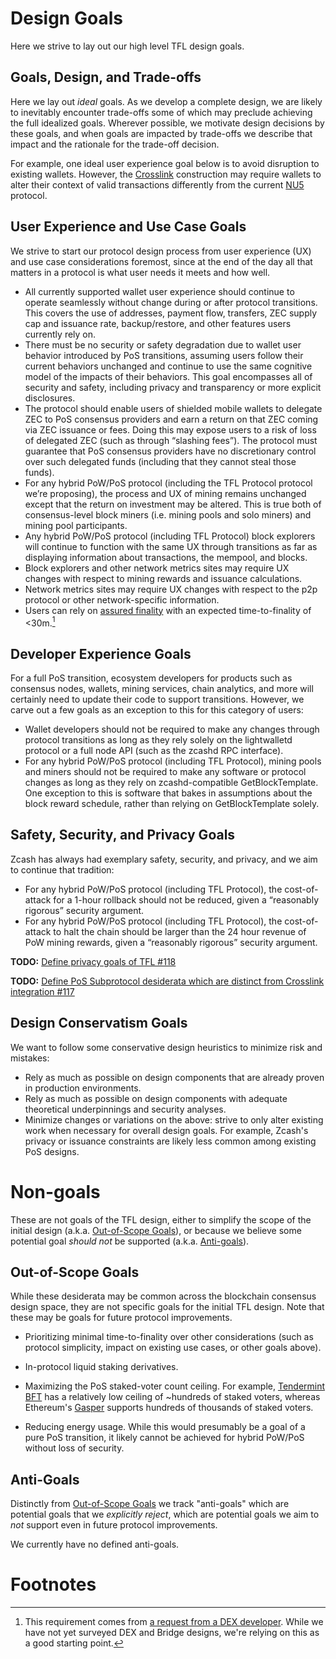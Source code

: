 # Design Goals

Here we strive to lay out our high level TFL design goals.

## Goals, Design, and Trade-offs

Here we lay out _ideal_ goals. As we develop a complete design, we are likely to inevitably encounter trade-offs some of which may preclude achieving the full idealized goals. Wherever possible, we motivate design decisions by these goals, and when goals are impacted by trade-offs we describe that impact and the rationale for the trade-off decision.

For example, one ideal user experience goal below is to avoid disruption to existing wallets. However, the [Crosslink](../terminology.md#definition-crosslink) construction may require wallets to alter their context of valid transactions differently from the current [NU5](../terminology.md#definition-nu5) protocol.

## User Experience and Use Case Goals

We strive to start our protocol design process from user experience (UX) and use case considerations foremost, since at the end of the day all that matters in a protocol is what user needs it meets and how well.

- All currently supported wallet user experience should continue to operate seamlessly without change during or after protocol transitions. This covers the use of addresses, payment flow, transfers, ZEC supply cap and issuance rate, backup/restore, and other features users currently rely on.
- There must be no security or safety degradation due to wallet user behavior introduced by PoS transitions, assuming users follow their current behaviors unchanged and continue to use the same cognitive model of the impacts of their behaviors. This goal encompasses all of security and safety, including privacy and transparency or more explicit disclosures.
- The protocol should enable users of shielded mobile wallets to delegate ZEC to PoS consensus providers and earn a return on that ZEC coming via ZEC issuance or fees. Doing this may expose users to a risk of loss of delegated ZEC (such as through “slashing fees”). The protocol must guarantee that PoS consensus providers have no discretionary control over such delegated funds (including that they cannot steal those funds).
- For any hybrid PoW/PoS protocol (including the TFL Protocol protocol we’re proposing), the process and UX of mining remains unchanged except that the return on investment may be altered. This is true both of consensus-level block miners (i.e. mining pools and solo miners) and mining pool participants.
- Any hybrid PoW/PoS protocol (including TFL Protocol) block explorers will continue to function with the same UX through transitions as far as displaying information about transactions, the mempool, and blocks.
- Block explorers and other network metrics sites may require UX changes with respect to mining rewards and issuance calculations.
- Network metrics sites may require UX changes with respect to the p2p protocol or other network-specific information.
- Users can rely on [assured finality](../terminology.md#definition-assured-finality) with an expected time-to-finality of <30m.[^req-ttf-30m]

## Developer Experience Goals

For a full PoS transition, ecosystem developers for products such as consensus nodes, wallets, mining services, chain analytics, and more will certainly need to update their code to support transitions. However, we carve out a few goals as an exception to this for this category of users:

- Wallet developers should not be required to make any changes through protocol transitions as long as they rely solely on the lightwalletd protocol or a full node API (such as the zcashd RPC interface).
- For any hybrid PoW/PoS protocol (including TFL Protocol), mining pools and miners should not be required to make any software or protocol changes as long as they rely on zcashd-compatible GetBlockTemplate. One exception to this is software that bakes in assumptions about the block reward schedule, rather than relying on GetBlockTemplate solely.

## Safety, Security, and Privacy Goals

Zcash has always had exemplary safety, security, and privacy, and we aim to continue that tradition:

- For any hybrid PoW/PoS protocol (including TFL Protocol), the cost-of-attack for a 1-hour rollback should not be reduced, given a “reasonably rigorous” security argument.
- For any hybrid PoW/PoS protocol (including TFL Protocol), the cost-of-attack to halt the chain should be larger than the 24 hour revenue of PoW mining rewards, given a “reasonably rigorous” security argument.

**TODO:** [Define privacy goals of TFL #118](https://github.com/Electric-Coin-Company/tfl-book/issues/118)

**TODO:** [Define PoS Subprotocol desiderata which are distinct from Crosslink integration #117](https://github.com/Electric-Coin-Company/tfl-book/issues/117)

## Design Conservatism Goals

We want to follow some conservative design heuristics to minimize risk and mistakes:

- Rely as much as possible on design components that are already proven in production environments.
- Rely as much as possible on design components with adequate theoretical underpinnings and security analyses.
- Minimize changes or variations on the above: strive to only alter existing work when necessary for overall design goals. For example, Zcash's privacy or issuance constraints are likely less common among existing PoS designs.


# Non-goals

These are not goals of the TFL design, either to simplify the scope of the initial design (a.k.a. [Out-of-Scope Goals](#out-of-scope-goals)), or because we believe some potential goal _should not_ be supported (a.k.a. [Anti-goals](#anti-goals)).

## Out-of-Scope Goals

While these desiderata may be common across the blockchain consensus design space, they are not specific goals for the initial TFL design. Note that these may be goals for future protocol improvements.

- Prioritizing minimal time-to-finality over other considerations (such as protocol simplicity, impact on existing use cases, or other goals above).
- In-protocol liquid staking derivatives.
- Maximizing the PoS staked-voter count ceiling. For example, [Tendermint BFT](https://github.com/tendermint/tendermint#research) has a relatively low ceiling of ~hundreds of staked voters, whereas Ethereum's [Gasper](https://ethereum.org/en/developers/docs/consensus-mechanisms/pos/gasper/) supports hundreds of thousands of staked voters.

- Reducing energy usage. While this would presumably be a goal of a pure PoS transition, it likely cannot be achieved for hybrid PoW/PoS without loss of security.

## Anti-Goals

Distinctly from [Out-of-Scope Goals](#out-of-scope-goals) we track "anti-goals" which are potential goals that we _explicitly reject_, which are potential goals we aim to _not_ support even in future protocol improvements.

We currently have no defined anti-goals.

# Footnotes

[^req-ttf-30m]: This requirement comes from [a request from a DEX developer](https://github.com/Electric-Coin-Company/tfl-book/issues/38). While we have not yet surveyed DEX and Bridge designs, we're relying on this as a good starting point.
